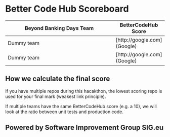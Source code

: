 # Better Code Hub Scoreboard 

<table>
<colgroup>
<col width="70%" />
<col width="30%" />
</colgroup>
<thead>
<tr class="header">
<th>Beyond Banking Days Team</th>
<th>BetterCodeHub Score</th>
</tr>
</thead>
<tbody>
<tr>
<td markdown="span">Dummy team</td>
<td markdown="span">[http://google.com](Google)</td>
</tr>
<tr>
<td markdown="span">Dummy team</td>
<td markdown="span">[http://google.com](Google)</td>
</tr>
</tbody>
</table>

## How we calculate the final score

If you have multiple repos during this hacakthon, the lowest scoring repo is used for your final mark (weakest link principle).

If multiple teams have the same BetterCodeHub score (e.g. a 10), we will look at the ratio between unit tests and production code.


## Powered by Software Improvement Group SIG.eu
